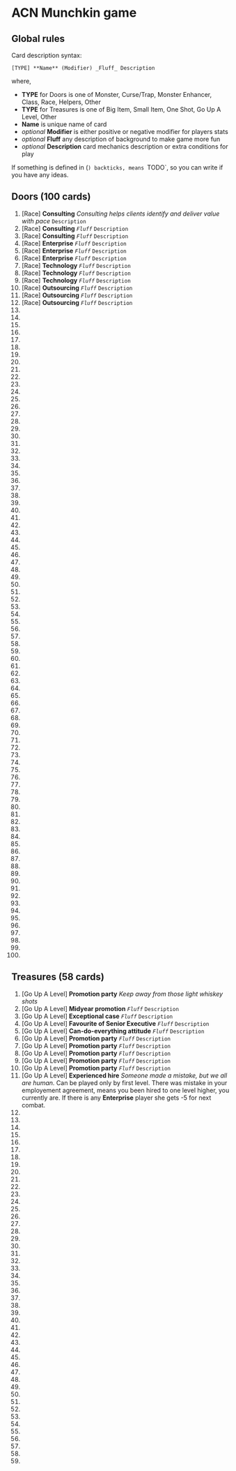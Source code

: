 ACN Munchkin game
=================

Global rules
------------

Card description syntax:

    [TYPE] **Name** (Modifier) _Fluff_ Description

where,

* **TYPE** for Doors is one of Monster, Curse/Trap, Monster Enhancer, Class, Race, Helpers, Other
* **TYPE** for Treasures is one of Big Item, Small Item, One Shot, Go Up A Level, Other
* **Name** is unique name of card
* _optional_ **Modifier** is either positive or negative modifier for players stats
* _optional_ **Fluff** any description of background to make game more fun
* _optional_ **Description** card mechanics description or extra conditions for play

If something is defined in (`) backticks, means `TODO`, so you can write if you have any ideas.

Doors (100 cards)
-----------------

1. [Race] **Consulting** _Consulting helps clients identify and deliver value with pace_ `Description`
2. [Race] **Consulting** _`Fluff`_ `Description`
3. [Race] **Consulting** _`Fluff`_ `Description`
4. [Race] **Enterprise** _`Fluff`_ `Description`
5. [Race] **Enterprise** _`Fluff`_ `Description`
6. [Race] **Enterprise** _`Fluff`_ `Description`
7. [Race] **Technology** _`Fluff`_ `Description`
8. [Race] **Technology** _`Fluff`_ `Description`
9. [Race] **Technology** _`Fluff`_ `Description`
9. [Race] **Outsourcing** _`Fluff`_ `Description`
9. [Race] **Outsourcing** _`Fluff`_ `Description`
12. [Race] **Outsourcing** _`Fluff`_ `Description`
13.
14.
15.
16.
17.
18.
19.
20.
21.
22.
23.
24.
25.
26.
27.
28.
29.
30.
31.
32.
33.
34.
35.
36.
37.
38.
39.
40.
41.
42.
43.
44.
45.
46.
47.
48.
49.
50.
51.
52.
53.
54.
55.
56.
57.
58.
59.
60.
61.
62.
63.
64.
65.
66.
67.
68.
69.
70.
71.
72.
73.
74.
75.
76.
77.
78.
79.
80.
81.
82.
83.
84.
85.
86.
87.
88.
89.
90.
91.
92.
93.
94.
95.
96.
97.
98.
99.
100.


Treasures (58 cards)
--------------------

1. [Go Up A Level] **Promotion party** _Keep away from those light whiskey shots_
2. [Go Up A Level] **Midyear promotion** _`Fluff`_ `Description`
2. [Go Up A Level] **Exceptional case** _`Fluff`_ `Description`
1. [Go Up A Level] **Favourite of Senior Executive** _`Fluff`_ `Description`
2. [Go Up A Level] **Can-do-everything attitude** _`Fluff`_ `Description`
1. [Go Up A Level] **Promotion party** _`Fluff`_ `Description`
2. [Go Up A Level] **Promotion party** _`Fluff`_ `Description`
2. [Go Up A Level] **Promotion party** _`Fluff`_ `Description`
2. [Go Up A Level] **Promotion party** _`Fluff`_ `Description`
10. [Go Up A Level] **Promotion party** _`Fluff`_ `Description`
11. [Go Up A Level] **Experienced hire** _Someone made a mistake, but we all are human._ Can be played only by first level. There was mistake in your employement agreement, means you been hired to one level higher, you currently are. If there is any **Enterprise** player she gets -5 for next combat.
11.
12.
13.
14.
15.
16.
17.
18.
19.
20.
21.
22.
23.
24.
25.
26.
27.
28.
29.
30.
31.
32.
33.
34.
35.
36.
37.
38.
39.
40.
41.
42.
43.
44.
45.
46.
47.
48.
49.
50.
51.
52.
53.
54.
55.
56.
57.
58.
